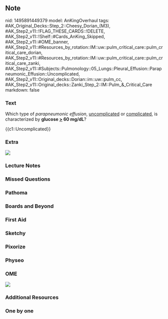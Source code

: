 ## Note
nid: 1495891449379
model: AnKingOverhaul
tags: #AK_Original_Decks::Step_2::Cheesy_Dorian_(M3), #AK_Step2_v11::!FLAG_THESE_CARDS::!DELETE, #AK_Step2_v11::!Shelf::#Cards_AnKing_Skipped, #AK_Step2_v11::#OME_banner, #AK_Step2_v11::#Resources_by_rotation::IM::uw::pulm_critical_care::pulm_critical_care_dorian, #AK_Step2_v11::#Resources_by_rotation::IM::uw::pulm_critical_care::pulm_critical_care_zanki, #AK_Step2_v11::#Subjects::Pulmonology::05_Lungs::Pleural_Effusion::Parapneumonic_Effusion::Uncomplicated, #AK_Step2_v11::Original_decks::Dorian::im::uw::pulm_cc, #AK_Step2_v11::Original_decks::Zanki_Step_2::IM::Pulm_&_Critical_Care
markdown: false

### Text
Which type of <i>parapneumonic effusion</i>, <u>uncomplicated</u>
or <u>complicated</u>, is characterized by <b>glucose <u>></u>
60 mg/dL</b>?
<div>
  {{c1::Uncomplicated}}
</div>

### Extra
<img src="parapneum.png">

### Lecture Notes


### Missed Questions


### Pathoma


### Boards and Beyond


### First Aid


### Sketchy


### Pixorize


### Physeo


### OME
<div class="ome-widget">
  <a href="https://onlinemeded.org?ref=anki"><img src=
  "_OME_AnkiFlashcards_General_7.png"></a>
</div>

### Additional Resources


### One by one

